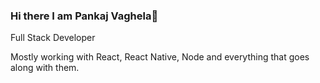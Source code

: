 ### Hi there I am Pankaj Vaghela👋

Full Stack Developer

Mostly working with React, React Native, Node and everything that goes along with them.

<!--
**pankajvaghela/pankajvaghela** is a ✨ _special_ ✨ repository because its `README.md` (this file) appears on your GitHub profile.

Here are some ideas to get you started:

https://www.linkedin.com/in/iampankajvaghela
https://twitter.com/iampankajv1
https://www.facebook.com/pankaj.vaghela.1075
https://github.com/pankajvaghela/
https://stackoverflow.com/users/9442195/pankaj-vaghela
https://pankajvaghela.github.io/

- 🔭 I’m currently working on ...
- 🌱 I’m currently learning ...
- 👯 I’m looking to collaborate on ...
- 🤔 I’m looking for help with ...
- 💬 Ask me about ...
- 📫 How to reach me: ...
- 😄 Pronouns: ...
- ⚡ Fun fact: ...
-->
